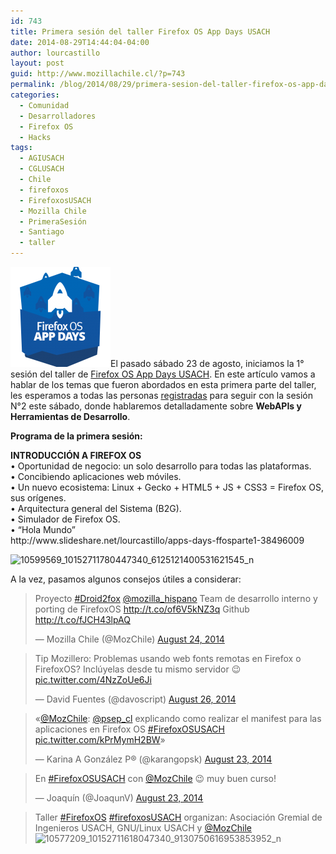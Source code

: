 ```yaml
---
id: 743
title: Primera sesión del taller Firefox OS App Days USACH
date: 2014-08-29T14:44:04-04:00
author: lourcastillo
layout: post
guid: http://www.mozillachile.cl/?p=743
permalink: /blog/2014/08/29/primera-sesion-del-taller-firefox-os-app-days-usach/
categories:
  - Comunidad
  - Desarrolladores
  - Firefox OS
  - Hacks
tags:
  - AGIUSACH
  - CGLUSACH
  - Chile
  - firefoxos
  - FirefoxosUSACH
  - Mozilla Chile
  - PrimeraSesión
  - Santiago
  - taller
---
```

<img class="alignleft wp-image-262 size-thumbnail" src="/images/2013/11/firefoxOS-app-days_graphic_RGB-160x160.png" alt="" width="160" height="160" />El pasado sábado 23 de agosto, iniciamos la 1° sesión del taller de <a href="https://eventioz.cl/e/firefox-os-app-days-usach--2/additional_description" target="_blank">Firefox OS App Days USACH</a>. En este artículo vamos a hablar de los temas que fueron abordados en esta primera parte del taller, les esperamos a todas las personas <a href="https://eventioz.cl/e/firefox-os-app-days-usach--2/registrations" target="_blank">registradas</a> para seguir con la sesión N°2 este sábado, donde hablaremos detalladamente sobre **WebAPIs y Herramientas de Desarrollo**.  
<!--more-->

**Programa de la primera sesión:**

<p style="text-align: left">
  <strong>INTRODUCCIÓN A FIREFOX OS</strong><br /> • Oportunidad de negocio: un solo desarrollo para todas las plataformas.<br /> • Concibiendo aplicaciones web móviles.<br /> • Un nuevo ecosistema: Linux + Gecko + HTML5 + JS + CSS3 = Firefox OS, sus orígenes.<br /> • Arquitectura general del Sistema (B2G).<br /> • Simulador de Firefox OS.<br /> • “Hola Mundo”<br /> http://www.slideshare.net/lourcastillo/apps-days-ffosparte1-38496009
</p>

<p style="text-align: left">
  <img class="alignleft wp-image-766 size-large" src="/images/2014/08/10599569_10152711780447340_6125121400531621545_n-600x336.jpg" alt="10599569_10152711780447340_6125121400531621545_n" width="600" height="336" srcset="/images/2014/08/10599569_10152711780447340_6125121400531621545_n-600x336.jpg 600w, /images/2014/08/10599569_10152711780447340_6125121400531621545_n-252x141.jpg 252w, /images/2014/08/10599569_10152711780447340_6125121400531621545_n.jpg 960w" sizes="(max-width: 600px) 100vw, 600px" />
</p>

<p style="text-align: left">
  A la vez, pasamos algunos consejos útiles a considerar:
</p>

<blockquote class="twitter-tweet" lang="en">
  <p>
    Proyecto <a href="https://twitter.com/hashtag/Droid2fox?src=hash">#Droid2fox</a> <a href="https://twitter.com/mozilla_hispano">@mozilla_hispano</a> Team de desarrollo interno y porting de FirefoxOS <a href="http://t.co/of6V5kNZ3q">http://t.co/of6V5kNZ3q</a> Github <a href="http://t.co/fJCH43lpAQ">http://t.co/fJCH43lpAQ</a>
  </p>
  
  <p>
    — Mozilla Chile (@MozChile) <a href="https://twitter.com/MozChile/statuses/503625018669268992">August 24, 2014</a>
  </p>
</blockquote>

<blockquote class="twitter-tweet" lang="en">
  <p>
    Tip Mozillero: Problemas usando web fonts remotas en Firefox o FirefoxOS? Inclúyelas desde tu mismo servidor 😉 <a href="http://t.co/4NzZoUe6Ji">pic.twitter.com/4NzZoUe6Ji</a>
  </p>
  
  <p>
    — David Fuentes (@davoscript) <a href="https://twitter.com/davoscript/statuses/504282498428571649">August 26, 2014</a>
  </p>
</blockquote>

<blockquote class="twitter-tweet" lang="en">
  <p>
    «<a href="https://twitter.com/MozChile">@MozChile</a>: <a href="https://twitter.com/psep_cl">@psep_cl</a> explicando como realizar el manifest para las aplicaciones en Firefox OS <a href="https://twitter.com/hashtag/FirefoxOSUSACH?src=hash">#FirefoxOSUSACH</a> <a href="http://t.co/kPrMymH2BW">pic.twitter.com/kPrMymH2BW</a>»
  </p>
  
  <p>
    — Karina A González P® (@karangopsk) <a href="https://twitter.com/karangopsk/statuses/503229720801312769">August 23, 2014</a>
  </p>
</blockquote>

<blockquote class="twitter-tweet" lang="en">
  <p>
    En <a href="https://twitter.com/hashtag/FirefoxOSUSACH?src=hash">#FirefoxOSUSACH</a> con <a href="https://twitter.com/MozChile">@MozChile</a> 😉 muy buen curso!
  </p>
  
  <p>
    — Joaquín (@JoaqunV) <a href="https://twitter.com/JoaqunV/statuses/503220237282865152">August 23, 2014</a>
  </p>
</blockquote>

<blockquote class="twitter-tweet" lang="en">
  <p>
    Taller <a href="https://twitter.com/hashtag/FirefoxOS?src=hash">#FirefoxOS</a> <a href="https://twitter.com/hashtag/firefoxosUSACH?src=hash">#firefoxosUSACH</a> organizan: Asociación Gremial de Ingenieros USACH, GNU/Linux USACH y <a href="https://twitter.com/MozChile">@MozChile</a><img class="aligncenter wp-image-744 size-large" src="/images/2014/08/10577209_10152711618047340_9130750616953853952_n-600x336.jpg" alt="10577209_10152711618047340_9130750616953853952_n" width="600" height="336" srcset="/images/2014/08/10577209_10152711618047340_9130750616953853952_n-600x336.jpg 600w, /images/2014/08/10577209_10152711618047340_9130750616953853952_n-252x141.jpg 252w, /images/2014/08/10577209_10152711618047340_9130750616953853952_n.jpg 960w" sizes="(max-width: 600px) 100vw, 600px" />
  </p>
</blockquote>
